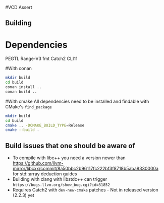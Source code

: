 #VCD Assert

## Building

# Dependencies
PEGTL
Range-V3
fmt
Catch2
CLI11

#With conan

```bash
mkdir build
cd build
conan install ..
conan build ..
```

#With cmake
All dependencies need to be installed and findable with CMake's `find_package`

```bash
mkdir build
cd build
cmake .. -DCMAKE_BUILD_TYPE=Release
cmake --build .
```

## Build issues that one should be aware of
* To compile with libc++ you need a version newer than https://github.com/llvm-mirror/libcxx/commit/8a50bbc2b96117fc222bf3f8718b5aba8330000a for std::array deduction guides
* Building with clang with libstdc++ can trigger `https://bugs.llvm.org/show_bug.cgi?id=31852`
* Requires Catch2 with `dev-new-cmake` patches - Not in released version (2.2.3) yet
